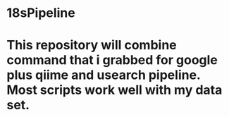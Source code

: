 # 18sPipeline
# This repository will combine command that i grabbed for google plus qiime and usearch pipeline. Most scripts work well with my data set.
